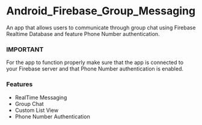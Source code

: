 # Android_Firebase_Group_Messaging

An app that allows users to communicate through group chat using Firebase Realtime Database and feature Phone Number authentication.

### IMPORTANT

For the app to function properly make sure that the app is connected to your Firebase server and that Phone Number authentication is enabled.

### Features

- RealTime Messaging 
- Group Chat
- Custom List View
- Phone Number Authentication 

